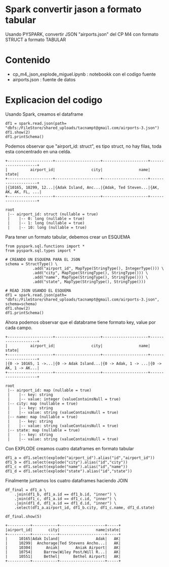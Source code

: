 # Spark convertir jason a formato tabular
Usando PYSPARK, convertir  JSON "airports.json" del CP M4 con formato STRUCT a formato TABULAR

# Contenido
- cp_m4_json_explode_miguel.ipynb : notebookk con el codigo fuente
- airports.json : fuente de datos
 
# Explicacion del codigo
Usando Spark, creamos el dataframe
```
df1 = spark.read.json(path= "dbfs:/FileStore/shared_uploads/tacnampt@gmail.com/airports-3.json")
df1.show(2)
df1.printSchema()
```
Podemos observar que "airport_id: struct", es tipo struct, no hay filas, toda esta concentrado en una celda.
```
+--------------------+--------------------+--------------------+--------------------+
|          airport_id|                city|                name|               state|
+--------------------+--------------------+--------------------+--------------------+
|{10165, 10299, 12...|{Adak Island, Anc...|{Adak, Ted Steven...|{AK, AK, AK, FL, ...|
+--------------------+--------------------+--------------------+--------------------+

root
 |-- airport_id: struct (nullable = true)
 |    |-- 0: long (nullable = true)
 |    |-- 1: long (nullable = true)
 |    |-- 10: long (nullable = true)
 ```
 Para tener un formato tabular, debemos crear un ESQUEMA
 ```
from pyspark.sql.functions import *
from pyspark.sql.types import *

# CREANDO UN ESQUEMA PARA EL JSON
schema = StructType() \
             .add("airport_id", MapType(StringType(), IntegerType())) \
             .add("city", MapType(StringType(), StringType())) \
             .add("name", MapType(StringType(), StringType())) \
             .add("state", MapType(StringType(), StringType()))

# READ JSON USANDO EL ESQUEMA
df1 = spark.read.json(path= "dbfs:/FileStore/shared_uploads/tacnampt@gmail.com/airports-3.json", schema=schema)
df1.show(2)
df1.printSchema()
```
Ahora podemos observar que el databrame tiene formato key, value por cada campo.
```
+--------------------+--------------------+--------------------+--------------------+
|          airport_id|                city|                name|               state|
+--------------------+--------------------+--------------------+--------------------+
|{0 -> 10165, 1 ->...|{0 -> Adak Island...|{0 -> Adak, 1 -> ...|{0 -> AK, 1 -> AK...|
+--------------------+--------------------+--------------------+--------------------+

root
 |-- airport_id: map (nullable = true)
 |    |-- key: string
 |    |-- value: integer (valueContainsNull = true)
 |-- city: map (nullable = true)
 |    |-- key: string
 |    |-- value: string (valueContainsNull = true)
 |-- name: map (nullable = true)
 |    |-- key: string
 |    |-- value: string (valueContainsNull = true)
 |-- state: map (nullable = true)
 |    |-- key: string
 |    |-- value: string (valueContainsNull = true)
```

Con EXPLODE creamos cuatro dataframes en formato tabular
```
df1_a = df1.select(explode("airport_id").alias("id","airport_id")) 
df1_b = df1.select(explode("city").alias("id","city"))
df1_c = df1.select(explode("name").alias("id","name"))
df1_d = df1.select(explode("state").alias("id","state"))
```


Finalmente juntamos los cuatro dataframes haciendo JOIN
```
df_final = df1_a \
    .join(df1_b, df1_a.id == df1_b.id, "inner") \
    .join(df1_c, df1_a.id == df1_c.id, "inner") \
    .join(df1_d, df1_a.id == df1_d.id, "inner") \
    .select(df1_a.airport_id, df1_b.city, df1_c.name, df1_d.state)

df_final.show(5)
```
```
+----------+-----------+--------------------+-----+
|airport_id|       city|                name|state|
+----------+-----------+--------------------+-----+
|     10165|Adak Island|                Adak|   AK|
|     10299|  Anchorage|Ted Stevens Ancho...|   AK|
|     10304|      Aniak|       Aniak Airport|   AK|
|     10754|     Barrow|Wiley Post/Will R...|   AK|
|     10551|     Bethel|      Bethel Airport|   AK|
+----------+-----------+--------------------+-----+
```
